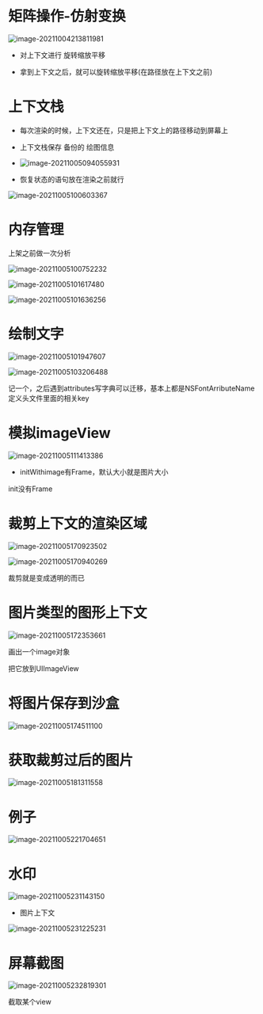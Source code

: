 # 矩阵操作-仿射变换

![image-20211004213811981](%E7%AC%94%E8%AE%B0.assets/image-20211004213811981.png)

- 对上下文进行 旋转缩放平移

- 拿到上下文之后，就可以旋转缩放平移(在路径放在上下文之前)

# 上下文栈

- 每次渲染的时候，上下文还在，只是把上下文上的路径移动到屏幕上

- 上下文栈保存 备份的 绘图信息

- ![image-20211005094055931](%E7%AC%94%E8%AE%B0.assets/image-20211005094055931.png)
- 恢复状态的语句放在渲染之前就行

![image-20211005100603367](%E7%AC%94%E8%AE%B0.assets/image-20211005100603367.png)

# 内存管理

上架之前做一次分析

![image-20211005100752232](%E7%AC%94%E8%AE%B0.assets/image-20211005100752232.png)

![image-20211005101617480](%E7%AC%94%E8%AE%B0.assets/image-20211005101617480.png)

![image-20211005101636256](%E7%AC%94%E8%AE%B0.assets/image-20211005101636256.png)

# 绘制文字

![image-20211005101947607](%E7%AC%94%E8%AE%B0.assets/image-20211005101947607.png)

![image-20211005103206488](%E7%AC%94%E8%AE%B0.assets/image-20211005103206488.png)

记一个，之后遇到attributes写字典可以迁移，基本上都是NSFontArributeName定义头文件里面的相关key

# 模拟imageView

 ![image-20211005111413386](%E7%AC%94%E8%AE%B0.assets/image-20211005111413386.png)

- initWithimage有Frame，默认大小就是图片大小

init没有Frame

# 裁剪上下文的渲染区域

![image-20211005170923502](%E7%AC%94%E8%AE%B0.assets/image-20211005170923502.png)

![image-20211005170940269](%E7%AC%94%E8%AE%B0.assets/image-20211005170940269.png)

裁剪就是变成透明的而已

# 图片类型的图形上下文

![image-20211005172353661](%E7%AC%94%E8%AE%B0.assets/image-20211005172353661.png)

画出一个image对象

把它放到UIImageView 

# 将图片保存到沙盒

![image-20211005174511100](%E7%AC%94%E8%AE%B0.assets/image-20211005174511100.png)

# 获取裁剪过后的图片

![image-20211005181311558](%E7%AC%94%E8%AE%B0.assets/image-20211005181311558.png)

# 例子

![image-20211005221704651](%E7%AC%94%E8%AE%B0.assets/image-20211005221704651.png)

# 水印

![image-20211005231143150](%E7%AC%94%E8%AE%B0.assets/image-20211005231143150.png)

- 图片上下文

![image-20211005231225231](%E7%AC%94%E8%AE%B0.assets/image-20211005231225231.png)

# 屏幕截图

![image-20211005232819301](%E7%AC%94%E8%AE%B0.assets/image-20211005232819301.png)

截取某个view
